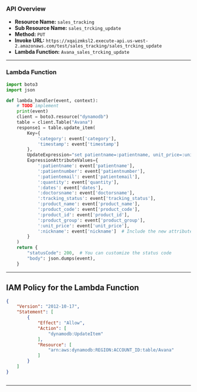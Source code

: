 # 

### API Overview
- **Resource Name:** `sales_tracking`
- **Sub Resource Name:** `sales_trcking_update`
- **Method:** `PUT`
- **Invoke URL:** `https://xqaizmksl2.execute-api.us-west-2.amazonaws.com/test/sales_tracking/sales_trcking_update`
- **Lambda Function:** `Avana_sales_trcking_update`

---


### Lambda Function
```python
import boto3
import json

def lambda_handler(event, context):
    # TODO implement
    print(event)
    client = boto3.resource("dynamodb")
    table = client.Table("Avana")
    response1 = table.update_item(
        Key={
            'category': event['category'],
            'timestamp': event['timestamp']
        },
        UpdateExpression="set patientname=:patientname, unit_price=:unit_price, product_id=:product_id, product_group=:product_group,  patientemail=:patientemail, patientnumber=:patientnumber, quantity=:quantity, dates=:dates, doctorsname=:doctorsname, tracking_status=:tracking_status, product_name=:product_name, product_code=:product_code, nickname=:nickname",
        ExpressionAttributeValues={
            ':patientname': event['patientname'],
            ':patientnumber': event['patientnumber'],
            ':patientemail': event['patientemail'],
            ':quantity': event['quantity'],
            ':dates': event['dates'],
            ':doctorsname': event['doctorsname'],
            ':tracking_status': event['tracking_status'],
            ':product_name': event['product_name'],
            ':product_code': event['product_code'],
            ':product_id': event['product_id'],
            ':product_group': event['product_group'],
            ':unit_price': event['unit_price'],
            ':nickname': event['nickname']  # Include the new attribute
        }
    )
    return {
        "statusCode": 200,  # You can customize the status code
        "body": json.dumps(event),
    }


```


---

## IAM Policy for the Lambda Function

```json
{
    "Version": "2012-10-17",
    "Statement": [
        {
            "Effect": "Allow",
            "Action": [
                "dynamodb:UpdateItem"
            ],
            "Resource": [
                "arn:aws:dynamodb:REGION:ACCOUNT_ID:table/Avana"
            ]
        }
    ]
}



```
---
